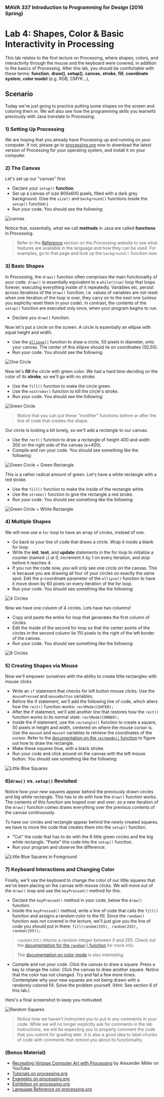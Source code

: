 ### MAVA 337 Introduction to Programming for Design  (2016 Spring)

# Lab 4: Shapes, Color & Basic Interactivity in Processing

This lab relates to the first lecture on Processing, where shapes, colors, and interactivity through the mouse and the keyboard were covered, in addition to the basics of Processing. After this lab, you should be comfortable with these terms: **function**, **draw()**, **setup()**, **canvas**, **stroke**, **fill**, **coordinate system**, **color model** (e.g. RGB, CMYK...),

## Scenario

Today we're just going to practice putting some shapes on the screen and coloring them in. We will also see how the programming skills you learnefd previously with Java translate to Processing.

### 1) Setting Up Processing

We are hoping that you already have Processing up and running on your computer. If not, please go to [processing.org](http://www.processing.org) now to download the latest version of Processing for your operating system, and install it on your computer.

### 2) The Canvas

Let's set up our "canvas" first.

- Declare your `setup()` **function**.
- Set up a canvas of size 800x600 pixels, filled with a dark grey background. (Use the `size()` and `background()` functions inside the `setup()` function.)
- Run your code. You should see the following:

![canvas](canvas.png)

Notice that, essentially, what we call **methods** in Java are called **functions** in Processing.

> Refer to the [Reference](https://processing.org/reference/) section on the Processing website to see what features are available in the language and how they can be used. For examples, go to that page and look up the `background()` function now.

### 3) Basic Shapes

In Processing, the `draw()` function often comprises the main functionality of your code. `draw()` is essentially equivalent to a `while(true)` loop that loops forever; executing everything inside of it repeatedly. Variables etc. persist across iterations of the `draw()` function; i.e. values of variables are not reset when one iteration of the loop is over, they carry on to the next one (unless you explicitly reset them in your code). In contrast, the contents of the `setup()` function are executed only once, when your program begins to run.

- Declare you `draw()` function.

Now let's put a circle on the screen. A circle is essentially an ellipse with equal height and width.

- Use the [`ellipse()`](https://processing.org/reference/ellipse_.html) function to draw a circle, 50 pixels in diameter, onto your canvas. The center of this ellipse should lie on coordinates (50,50).
- Run your code. You should see the following:

![One Circle](circle.png)

Now let's **fill** the circle with green color. We had a hard time deciding on the color of its **stroke**, so we'll go with no stroke.

- Use the `fill()` function to make the circle green.
- Use the `noStroke()` function to kill the circle's stroke.
- Run your code. You should see the following:

![Green Circle](greenCircle.png)

> Notice that you can put these "modifier" functions before or after the line of code that creates the shape.

Our circle is looking a bit lonely, so we'll add a rectangle to our canvas.

- Use the `rect()` function to draw a rectangle of height 400 and width 300 on the right side of the canvas (x>400).
- Compile and run your code. You should see something like the following:

![Green Circle + Green Rectangle](circleRectangle.png)

This is a rather radical amount of green. Let's have a white rectangle with a red stroke.

- Use the `fill()` function to make the inside of the rectangle white.
- Use the `stroke()` function to give the rectangle a red stroke.
- Run your code. You should see something like the following:

![Green Circle + White Rectangle](greenCircleWhiteRectangle.png)

### 4) Multiple Shapes

We will now use a `for` loop to have an array of circles, instead of one.

- Go back to your line of code that draws a circle. Wrap it inside a blank for loop.
- Write the **init**, **test**, and **update** statements in the for loop to initialize a counter (named `i`) at 0, increment it by 1 on every iteration, and stop before it reaches 4.
- If you run the code now, you will only see one circle on the canvas. This is because you are drawing all four of your circles on exactly the same spot. Edit the y-coordinate parameter of the `ellipse()` function to have it move down by 60 pixels on every iteration of the for loop.
- Run your code. You should see something like the following:

![4 Circles](fourCircles.png)

Now we have one column of 4 circles. Lets have two columns!

- Copy and paste the entire for loop that generates the first column of circles.
- Edit the inside of the second for loop so that the center points of the circles in the second column lie 110 pixels to the right of the left border of the canvas.
- Run your code. You should see something like the following:

![8 Circles](eightCircles.png)

### 5) Creating Shapes via Mouse

Now we'll empower ourselves with the ability to create little rectangles with mouse clicks.

- Write an `if` statement that checks for left button mouse clicks. Use the `mousePressed` and `mouseButton` variables.
- Before the if statement, we'll add the following line of code, which alters how the `rect()` function works: `rectMode(CENTER);`
- After the if statement, we'll add another line that restores how the `rect()` function works to its normal state: `rectMode(CORNER);`
- Inside the if statement, use the `rectangle()` function to create a square, 50 pixels in height and width, centered on where the mouse cursor is. Use the `mouseX` and `mouseY` variables to retrieve the coordinates of the cursor. Refer to the [documentation on the `rectmode()` function](https://processing.org/reference/rectMode_.html) to figure out how to draw the rectangle.
- Make these squares blue, with a black stroke.
- Run your code and click around on the canvas with the left mouse button. You should see something like the following:

![Little Blue Squares](littleRectangles.png)

### 6)`draw()` vs. `setup()` Revisited

Notice how your new squares appear behind the previously drawn circles and big white rectangle. This has to do with how the `draw()` function works. The contents of this function are looped over and over; so a new iteration of the `draw()` function comes draws everything over the previous contents of the canvas continuously.

To have our circles and rectangle appear behind the newly created squares, we have to move the code that creates them into the `setup()` function.

- "Cut" the code that has to do with the 8 little green circles and the big white rectangle. "Paste" this code into the `setup()` function.
- Run your program and observe the difference:

![Little Blue Squares in Foreground](squaresOnTop.png)

### 7) Keyboard Interactions and Changing Color

Finally, we'll use the keyboard to change the color of our little squares that we've been placing on the canvas with mouse clicks. We will move out of the `draw()` loop and use the `keyPressed()` method for this.

- Declare the `keyPressed()` method in your code, below the `draw()` function.
- Inside the `keyPressed()` method, write a line of code that calls the `fill()` function and assigns a random color to the fill. Since the `random()` function was not covered in the lecture, we'll just give you the line of code you should put in there: `fill(random(255), random(255), random(255));`

> `random(255)` returns a random integer between 0 and 255. Check out the [documentation for the `random()` function](https://processing.org/reference/random_.html) for more info.

> The [documentation on color mode](https://processing.org/reference/colorMode_.html) is also interesting.

- Compile and run your code. Click the canvas to draw a square. Press a key to change the color. Click the canvas to draw another square. Notice that the color has not changed. Try and fail a few more times. Contemplate why your new squares are not being drawn with a randomly colored fill. Solve the problem yourself. (Hint: See section 6 of this lab.)

Here's a final screenshot to keep you motivated:

![Random Squares](final.png)

> Notice how we haven't instructed you to put in any comments in your code. While we will no longer explicitly ask for comments in the lab instructions, we will be expecting you to properly comment the code that you submit for grading later. It is also a good idea to label chunks of code with comments that remind you about its functionality.

### (Bonus Material)

- [Recreating Vintage Computer Art with Processing](https://youtu.be/LaarVR1AOvs) by Alexander Miller on YouTube
- [Tutorials on processing.org](https://processing.org/tutorials/)
- [Examples on processing.org](https://processing.org/examples/)
- [Exhibition on processing.org](https://processing.org/exhibition/)
- [Language Reference on processing.org](https://processing.org/reference/)
